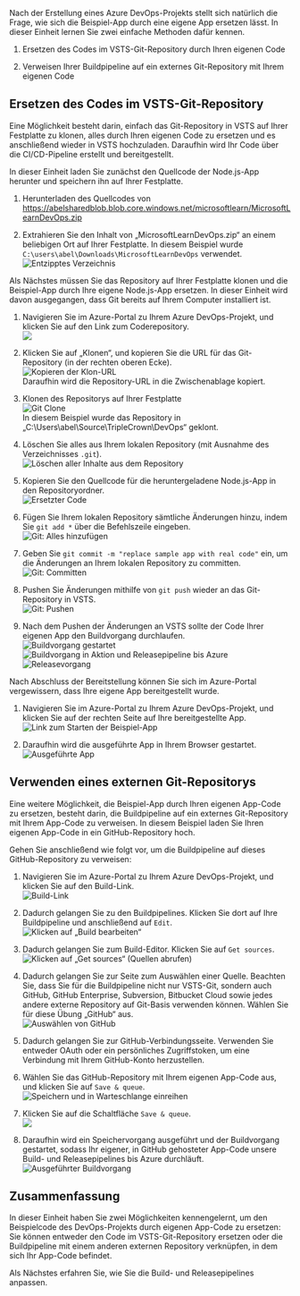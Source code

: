 Nach der Erstellung eines Azure DevOps-Projekts stellt sich natürlich die Frage, wie sich die Beispiel-App durch eine eigene App ersetzen lässt. In dieser Einheit lernen Sie zwei einfache Methoden dafür kennen.

1. Ersetzen des Codes im VSTS-Git-Repository durch Ihren eigenen Code

2. Verweisen Ihrer Buildpipeline auf ein externes Git-Repository mit Ihrem eigenen Code

## <a name="replacing-code-in-vsts-git-repository"></a>Ersetzen des Codes im VSTS-Git-Repository

Eine Möglichkeit besteht darin, einfach das Git-Repository in VSTS auf Ihrer Festplatte zu klonen, alles durch Ihren eigenen Code zu ersetzen und es anschließend wieder in VSTS hochzuladen. Daraufhin wird Ihr Code über die CI/CD-Pipeline erstellt und bereitgestellt.

In dieser Einheit laden Sie zunächst den Quellcode der Node.js-App herunter und speichern ihn auf Ihrer Festplatte.

1. Herunterladen des Quellcodes von <https://abelsharedblob.blob.core.windows.net/microsoftlearn/MicrosoftLearnDevOps.zip>

2. Extrahieren Sie den Inhalt von „MicrosoftLearnDevOps.zip“ an einem beliebigen Ort auf Ihrer Festplatte. In diesem Beispiel wurde `C:\users\abel\Downloads\MicrosoftLearnDevOps` verwendet.  
![Entzipptes Verzeichnis](/media-draft/2-unzippedfolder.png)

Als Nächstes müssen Sie das Repository auf Ihrer Festplatte klonen und die Beispiel-App durch Ihre eigene Node.js-App ersetzen. In dieser Einheit wird davon ausgegangen, dass Git bereits auf Ihrem Computer installiert ist.

1. Navigieren Sie im Azure-Portal zu Ihrem Azure DevOps-Projekt, und klicken Sie auf den Link zum Coderepository.  
![](/media-draft/2-browsetorepolink.png)

2. Klicken Sie auf „Klonen“, und kopieren Sie die URL für das Git-Repository (in der rechten oberen Ecke).  
![Kopieren der Klon-URL](/media-draft/2-copycloneurl.png)  
Daraufhin wird die Repository-URL in die Zwischenablage kopiert.

3. Klonen des Repositorys auf Ihrer Festplatte  
![Git Clone](/media-draft/2-gitclone.png)  
In diesem Beispiel wurde das Repository in „C:\Users\abel\Source\TripleCrown\DevOps“ geklont.

4. Löschen Sie alles aus Ihrem lokalen Repository (mit Ausnahme des Verzeichnisses `.git`).  
![Löschen aller Inhalte aus dem Repository](/media-draft/2-deleterepoofeverything.png)

5. Kopieren Sie den Quellcode für die heruntergeladene Node.js-App in den Repositoryordner.  
![Ersetzter Code](/media-draft/2-replacedeverything.png)

6. Fügen Sie Ihrem lokalen Repository sämtliche Änderungen hinzu, indem Sie `git add *` über die Befehlszeile eingeben.  
![Git: Alles hinzufügen](/media-draft/2-gitaddall.png)

7. Geben Sie `git commit -m "replace sample app with real code"` ein, um die Änderungen an Ihrem lokalen Repository zu committen.  
![Git: Committen](/media-draft/2-gitcommit.png)

8. Pushen Sie Änderungen mithilfe von `git push` wieder an das Git-Repository in VSTS.  
![Git: Pushen](/media-draft/2-gitpush.png)

9. Nach dem Pushen der Änderungen an VSTS sollte der Code Ihrer eigenen App den Buildvorgang durchlaufen.  
![Buildvorgang gestartet](/media-draft/2-buildkickedoff.png)  
![Buildvorgang in Aktion](/media-draft/2-buildinaction.png) und Releasepipeline bis Azure  
 ![Releasevorgang](/media-draft/2-releaserunning.png)

 Nach Abschluss der Bereitstellung können Sie sich im Azure-Portal vergewissern, dass Ihre eigene App bereitgestellt wurde.

 1. Navigieren Sie im Azure-Portal zu Ihrem Azure DevOps-Projekt, und klicken Sie auf der rechten Seite auf Ihre bereitgestellte App.  
 ![Link zum Starten der Beispiel-App](/media-draft/2-launchapp.png)

 2. Daraufhin wird die ausgeführte App in Ihrem Browser gestartet.  
 ![Ausgeführte App](/media-draft/2-apprunning.png)

## <a name="using-external-git-repo"></a>Verwenden eines externen Git-Repositorys

Eine weitere Möglichkeit, die Beispiel-App durch Ihren eigenen App-Code zu ersetzen, besteht darin, die Buildpipeline auf ein externes Git-Repository mit Ihrem App-Code zu verweisen. In diesem Beispiel laden Sie Ihren eigenen App-Code in ein GitHub-Repository hoch.

Gehen Sie anschließend wie folgt vor, um die Buildpipeline auf dieses GitHub-Repository zu verweisen:

1. Navigieren Sie im Azure-Portal zu Ihrem Azure DevOps-Projekt, und klicken Sie auf den Build-Link.  
![Build-Link](/media-draft/2-buildlink.png)

2. Dadurch gelangen Sie zu den Buildpipelines. Klicken Sie dort auf Ihre Buildpipeline und anschließend auf `Edit`.  
![Klicken auf „Build bearbeiten“](/media-draft/2-clickeditbuildlink.png)

3. Dadurch gelangen Sie zum Build-Editor. Klicken Sie auf `Get sources`.  
![Klicken auf „Get sources“ (Quellen abrufen)](/media-draft/2-clickgetsource.png)

4. Dadurch gelangen Sie zur Seite zum Auswählen einer Quelle. Beachten Sie, dass Sie für die Buildpipeline nicht nur VSTS-Git, sondern auch GitHub, GitHub Enterprise, Subversion, Bitbucket Cloud sowie jedes andere externe Repository auf Git-Basis verwenden können. Wählen Sie für diese Übung „GitHub“ aus.  
![Auswählen von GitHub](/media-draft/2-selectgithub.png)

5. Dadurch gelangen Sie zur GitHub-Verbindungsseite. Verwenden Sie entweder OAuth oder ein persönliches Zugriffstoken, um eine Verbindung mit Ihrem GitHub-Konto herzustellen.

6. Wählen Sie das GitHub-Repository mit Ihrem eigenen App-Code aus, und klicken Sie auf `Save & queue`.  
![Speichern und in Warteschlange einreihen](/media-draft/2-saveandqueue.png)

7. Klicken Sie auf die Schaltfläche `Save & queue`.  
![](/media-draft/2-saveandqueuedialog.png)

8. Daraufhin wird ein Speichervorgang ausgeführt und der Buildvorgang gestartet, sodass Ihr eigener, in GitHub gehosteter App-Code unsere Build- und Releasepipelines bis Azure durchläuft.  
![Ausgeführter Buildvorgang](/media-draft/2-buildrunning.png)

## <a name="summary"></a>Zusammenfassung

In dieser Einheit haben Sie zwei Möglichkeiten kennengelernt, um den Beispielcode des DevOps-Projekts durch eigenen App-Code zu ersetzen: Sie können entweder den Code im VSTS-Git-Repository ersetzen oder die Buildpipeline mit einem anderen externen Repository verknüpfen, in dem sich Ihr App-Code befindet.

Als Nächstes erfahren Sie, wie Sie die Build- und Releasepipelines anpassen.